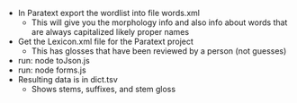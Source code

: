 * In Paratext export the wordlist into file words.xml
    * This will give you the morphology info and also info about words that are always capitalized likely proper names
* Get the Lexicon.xml file for the Paratext project
    * This has glosses that have been reviewed by a person (not guesses)
* run: node toJson.js
* run: node forms.js
* Resulting data is in dict.tsv
    * Shows stems, suffixes, and stem gloss